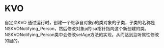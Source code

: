 # KVO
自定义KVO
通过运行时，创建一个继承自对象p的类对象的子类，子类的名称是NSKVONotifying_Person，然后修改对象p的isa指针指向这个新创建的类。NSKVONotifying_Person类中会修改setAge方法的实现，从而达到监听属性修改的目的。
